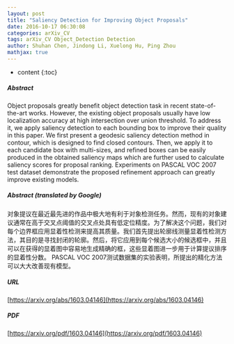```yaml
---
layout: post
title: "Saliency Detection for Improving Object Proposals"
date: 2016-10-17 06:30:08
categories: arXiv_CV
tags: arXiv_CV Object_Detection Detection
author: Shuhan Chen, Jindong Li, Xuelong Hu, Ping Zhou
mathjax: true
---
```


* content
{:toc}

##### Abstract
Object proposals greatly benefit object detection task in recent state-of-the-art works. However, the existing object proposals usually have low localization accuracy at high intersection over union threshold. To address it, we apply saliency detection to each bounding box to improve their quality in this paper. We first present a geodesic saliency detection method in contour, which is designed to find closed contours. Then, we apply it to each candidate box with multi-sizes, and refined boxes can be easily produced in the obtained saliency maps which are further used to calculate saliency scores for proposal ranking. Experiments on PASCAL VOC 2007 test dataset demonstrate the proposed refinement approach can greatly improve existing models.

##### Abstract (translated by Google)
对象提议在最近最先进的作品中极大地有利于对象检测任务。然而，现有的对象建议通常在高于交叉点阈值的交叉点处具有低定位精度。为了解决这个问题，我们对每个边界框应用显着性检测来提高其质量。我们首先提出轮廓线测量显着性检测方法，其目的是寻找封闭的轮廓。然后，将它应用到每个候选大小的候选框中，并且可以在获得的显着图中容易地生成精确的框，这些显着图进一步用于计算提议排序的显着性分数。 PASCAL VOC 2007测试数据集的实验表明，所提出的精化方法可以大大改善现有模型。

##### URL
[https://arxiv.org/abs/1603.04146](https://arxiv.org/abs/1603.04146)

##### PDF
[https://arxiv.org/pdf/1603.04146](https://arxiv.org/pdf/1603.04146)

